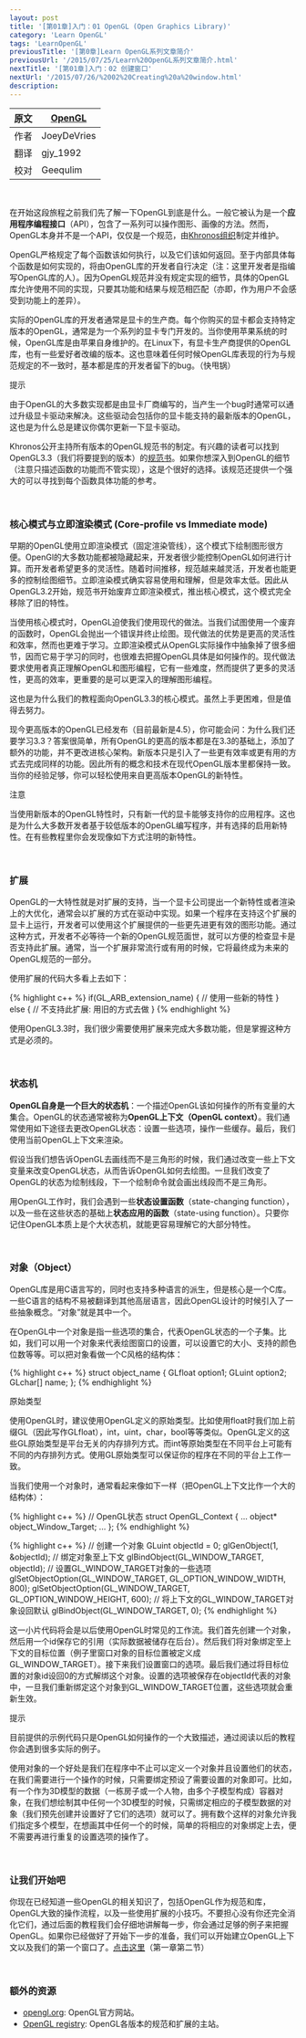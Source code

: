 ```yaml
---
layout: post
title: '[第01章]入门：01 OpenGL (Open Graphics Library)'
category: 'Learn OpenGL'
tags: 'LearnOpenGL'
previousTitle: '[第0章]Learn OpenGL系列文章简介'
previousUrl: '/2015/07/25/Learn%20OpenGL系列文章简介.html'
nextTitle: '[第01章]入门：02 创建窗口'
nextUrl: '/2015/07/26/%2002%20Creating%20a%20window.html'
description:
---
```


原文     | [OpenGL](http://learnopengl.com/#!Getting-started/OpenGL)
      ---|---
作者     | JoeyDeVries
翻译     | gjy_1992
校对     | Geequlim

<br/>

在开始这段旅程之前我们先了解一下OpenGL到底是什么。一般它被认为是一个**应用程序编程接口**（API），包含了一系列可以操作图形、画像的方法。然而，OpenGL本身并不是一个API，仅仅是一个规范，由[Khronos组织](http://www.khronos.org/)制定并维护。

OpenGL严格规定了每个函数该如何执行，以及它们该如何返回。至于内部具体每个函数是如何实现的，将由OpenGL库的开发者自行决定（注：这里开发者是指编写OpenGL库的人）。因为OpenGL规范并没有规定实现的细节，具体的OpenGL库允许使用不同的实现，只要其功能和结果与规范相匹配（亦即，作为用户不会感受到功能上的差异）。

实际的OpenGL库的开发者通常是显卡的生产商。每个你购买的显卡都会支持特定版本的OpenGL，通常是为一个系列的显卡专门开发的。当你使用苹果系统的时候，OpenGL库是由苹果自身维护的。在Linux下，有显卡生产商提供的OpenGL库，也有一些爱好者改编的版本。这也意味着任何时候OpenGL库表现的行为与规范规定的不一致时，基本都是库的开发者留下的bug。（快甩锅）


<div class="green_box">
	<p class="green_title">提示</p>
	<p class="box_content">
	由于OpenGL的大多数实现都是由显卡厂商编写的，当产生一个bug时通常可以通过升级显卡驱动来解决。这些驱动会包括你的显卡能支持的最新版本的OpenGL，这也是为什么总是建议你偶尔更新一下显卡驱动。
	</p>
</div>

Khronos公开主持所有版本的OpenGL规范书的制定。有兴趣的读者可以找到OpenGL3.3（我们将要提到的版本）的[规范书](https://www.opengl.org/registry/doc/glspec33.core.20100311.withchanges.pdf)。如果你想深入到OpenGL的细节（注意只描述函数的功能而不管实现），这是个很好的选择。该规范还提供一个强大的可以寻找到每个函数具体功能的参考。

<br/>

### 核心模式与立即渲染模式 (Core-profile vs Immediate mode)

早期的OpenGL使用立即渲染模式（固定渲染管线），这个模式下绘制图形很方便。OpenGl的大多数功能都被隐藏起来，开发者很少能控制OpenGL如何进行计算。而开发者希望更多的灵活性。随着时间推移，规范越来越灵活，开发者也能更多的控制绘图细节。立即渲染模式确实容易使用和理解，但是效率太低。因此从OpenGL3.2开始，规范书开始废弃立即渲染模式，推出核心模式，这个模式完全移除了旧的特性。

当使用核心模式时，OpenGL迫使我们使用现代的做法。当我们试图使用一个废弃的函数时，OpenGL会抛出一个错误并终止绘图。现代做法的优势是更高的灵活性和效率，然而也更难于学习。立即渲染模式从OpenGL实际操作中抽象掉了很多细节，因而它易于学习的同时，也很难去把握OpenGL具体是如何操作的。现代做法要求使用者真正理解OpenGL和图形编程，它有一些难度，然而提供了更多的灵活性，更高的效率，更重要的是可以更深入的理解图形编程。

这也是为什么我们的教程面向OpenGL3.3的核心模式。虽然上手更困难，但是值得去努力。

现今更高版本的OpenGL已经发布（目前最新是4.5），你可能会问：为什么我们还要学习3.3？答案很简单，所有OpenGL的更高的版本都是在3.3的基础上，添加了额外的功能，并不更改进核心架构。新版本只是引入了一些更有效率或更有用的方式去完成同样的功能。因此所有的概念和技术在现代OpenGL版本里都保持一致。当你的经验足够，你可以轻松使用来自更高版本OpenGL的新特性。

<div class="red_box">
	<p class="red_title">注意</p>
	<p class="box_content">
	当使用新版本的OpenGL特性时，只有新一代的显卡能够支持你的应用程序。这也是为什么大多数开发者基于较低版本的OpenGL编写程序，并有选择的启用新特性。在有些教程里你会发现像如下方式注明的新特性。
	</p>
</div>

<br/>

### 扩展

OpenGL的一大特性就是对扩展的支持，当一个显卡公司提出一个新特性或者渲染上的大优化，通常会以扩展的方式在驱动中实现。如果一个程序在支持这个扩展的显卡上运行，开发者可以使用这个扩展提供的一些更先进更有效的图形功能。通过这种方式，开发者不必等待一个新的OpenGL规范面世，就可以方便的检查显卡是否支持此扩展。通常，当一个扩展非常流行或有用的时候，它将最终成为未来的OpenGL规范的一部分。

使用扩展的代码大多看上去如下：

{% highlight c++ %}
if(GL_ARB_extension_name)
{
    // 使用一些新的特性
}
else
{
    // 不支持此扩展: 用旧的方式去做
}
{% endhighlight %}

使用OpenGL3.3时，我们很少需要使用扩展来完成大多数功能，但是掌握这种方式是必须的。

<br/>

### 状态机

**OpenGL自身是一个巨大的状态机**：一个描述OpenGL该如何操作的所有变量的大集合。OpenGL的状态通常被称为**OpenGL上下文（OpenGL context）**。我们通常使用如下途径去更改OpenGL状态：设置一些选项，操作一些缓存。最后，我们使用当前OpenGL上下文来渲染。

假设当我们想告诉OpenGL去画线而不是三角形的时候，我们通过改变一些上下文变量来改变OpenGL状态，从而告诉OpenGL如何去绘图。一旦我们改变了OpenGL的状态为绘制线段，下一个绘制命令就会画出线段而不是三角形。

用OpenGL工作时，我们会遇到一些**状态设置函数**（state-changing function），以及一些在这些状态的基础上**状态应用的函数**（state-using function）。只要你记住OpenGL本质上是个大状态机，就能更容易理解它的大部分特性。

<br/>

### 对象（Object）

OpenGL库是用C语言写的，同时也支持多种语言的派生，但是核心是一个C库。一些C语言的结构不易被翻译到其他高层语言，因此OpenGL设计的时候引入了一些抽象概念。“对象”就是其中一个。

在OpenGL中一个对象是指一些选项的集合，代表OpenGL状态的一个子集。比如，我们可以用一个对象来代表绘图窗口的设置，可以设置它的大小、支持的颜色位数等等。可以把对象看做一个C风格的结构体：

{% highlight c++ %}
struct object_name {
    GLfloat  option1;
    GLuint   option2;
    GLchar[] name;
};
{% endhighlight %}

<div class="green_box">
	<p class="green_title">原始类型</p>
	<p class="box_content">
	使用OpenGL时，建议使用OpenGL定义的原始类型。比如使用float时我们加上前缀GL（因此写作GLfloat），int，uint，char，bool等等类似。OpenGL定义的这些GL原始类型是平台无关的内存排列方式。而int等原始类型在不同平台上可能有不同的内存排列方式。使用GL原始类型可以保证你的程序在不同的平台上工作一致。
	</p>
</div>

当我们使用一个对象时，通常看起来像如下一样（把OpenGL上下文比作一个大的结构体）：

{% highlight c++ %}
// OpenGL状态
struct OpenGL_Context
{
    ...
    object* object_Window_Target;
    ...
};
{% endhighlight %}

{% highlight c++ %}
// 创建一个对象
GLuint objectId = 0;
glGenObject(1, &objectId);
// 绑定对象至上下文
glBindObject(GL_WINDOW_TARGET, objectId);
// 设置GL_WINDOW_TARGET对象的一些选项
glSetObjectOption(GL_WINDOW_TARGET, GL_OPTION_WINDOW_WIDTH, 800);
glSetObjectOption(GL_WINDOW_TARGET, GL_OPTION_WINDOW_HEIGHT, 600);
// 将上下文的GL_WINDOW_TARGET对象设回默认
glBindObject(GL_WINDOW_TARGET, 0);
{% endhighlight %}

这一小片代码将会是以后使用OpenGL时常见的工作流。我们首先创建一个对象，然后用一个id保存它的引用（实际数据被储存在后台）。然后我们将对象绑定至上下文的目标位置（例子里窗口对象的目标位置被定义成GL\_WINDOW\_TARGET）。接下来我们设置窗口的选项。最后我们通过将目标位置的对象id设回0的方式解绑这个对象。设置的选项被保存在objectId代表的对象中，一旦我们重新绑定这个对象到GL\_WINDOW\_TARGET位置，这些选项就会重新生效。

<div class="green_box">
	<p class="green_title">提示</p>
	<p class="box_content">
	目前提供的示例代码只是OpenGL如何操作的一个大致描述，通过阅读以后的教程你会遇到很多实际的例子。
	</p>
</div>

使用对象的一个好处是我们在程序中不止可以定义一个对象并且设置他们的状态，在我们需要进行一个操作的时候，只需要绑定预设了需要设置的对象即可。比如，有一个作为3D模型的数据（一栋房子或一个人物，由多个子模型构成）容器对象，在我们想绘制其中任何一个3D模型的时候，只需绑定相应的子模型数据的对象（我们预先创建并设置好了它们的选项）就可以了。拥有数个这样的对象允许我们指定多个模型，在想画其中任何一个的时候，简单的将相应的对象绑定上去，便不需要再进行重复的设置选项的操作了。

<br/>

### 让我们开始吧

你现在已经知道一些OpenGL的相关知识了，包括OpenGL作为规范和库，OpenGL大致的操作流程，以及一些使用扩展的小技巧。不要担心没有你还完全消化它们，通过后面的教程我们会仔细地讲解每一步，你会通过足够的例子来把握OpenGL。如果你已经做好了开始下一步的准备，我们可以开始建立OpenGL上下文以及我们的第一个窗口了。[点击这里](http://learnopengl-cn.readthedocs.org/zh/latest/01%20Getting%20started/02%20Creating%20a%20window/)（第一章第二节）

<br/>

### 额外的资源

- [opengl.org](https://www.opengl.org/): OpenGL官方网站。
- [OpenGL registry](https://www.opengl.org/registry/): OpenGL各版本的规范和扩展的主站。
